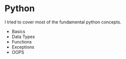 # Python
I tried to cover most of the fundamental python concepts.

<ul>
  <li>Basics</li>
  <li>Data Types</li>
  <li>Functions</li> 
  <li>Exceptions</li> 
  <li>OOPS</li> 
</ul>
